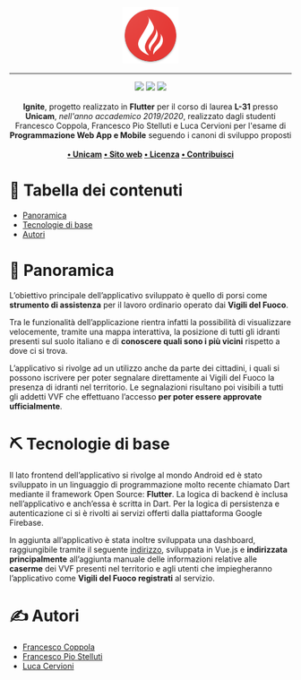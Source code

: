 <p align="center">
  <img src="Frontend/android/app/src/main/res/mipmap-xxxhdpi/ic_launcher.png" style="max-width: 20%">
</p>

---

<p align="center">
<img src="https://forthebadge.com/images/badges/built-with-love.svg"/>
<img src="https://forthebadge.com/images/badges/built-for-android.svg"/>
<img src="https://forthebadge.com/images/badges/cc-0.svg"/><br><br>
    <b>Ignite</b>, progetto realizzato in <b>Flutter</b> per il corso di laurea <b>L-31</b> presso <b>Unicam</b>, <i>nell'anno accademico 2019/2020</i>, realizzato dagli studenti Francesco Coppola, Francesco Pio Stelluti e Luca Cervioni per l'esame di <b>Programmazione Web App e Mobile</b> seguendo i canoni di sviluppo proposti
    <br><br><b>
<a href="https://www.unicam.it/">• Unicam</a>
<a href="http://francescocoppola.me/Ignite-Homepage/">• Sito web</a>
<a href="https://it.wikipedia.org/wiki/Licenza_MIT">• Licenza</a>
<a href="https://www.youtube.com/watch?v=dQw4w9WgXcQ">• Contribuisci</a>
</b></p>

# 📝 Tabella dei contenuti

- [Panoramica](#panoramica)
- [Tecnologie di base](#tecno)
- [Autori](#autori)

# 🧐 Panoramica <a name = "panoramica"></a>

L’obiettivo principale dell’applicativo sviluppato è quello di porsi come **strumento di assistenza** per il lavoro ordinario operato dai **Vigili del Fuoco**.

Tra le funzionalità dell’applicazione rientra infatti la possibilità di visualizzare velocemente, tramite una mappa interattiva, la posizione di tutti gli idranti presenti sul suolo italiano e di **conoscere quali sono i più vicini** rispetto a dove ci si trova.

L’applicativo si rivolge ad un utilizzo anche da parte dei cittadini, i quali si possono iscrivere per poter segnalare direttamente ai Vigili del Fuoco la presenza di idranti nel territorio. Le segnalazioni risultano poi visibili a tutti gli addetti VVF che effettuano l’accesso **per poter essere approvate ufficialmente**.

# ⛏️ Tecnologie di base <a name = "tecno"></a>

Il lato frontend dell’applicativo si rivolge al mondo Android ed è stato sviluppato in un linguaggio di programmazione molto recente chiamato Dart mediante il framework Open Source: **Flutter**. La logica di backend è inclusa nell’applicativo e anch’essa è scritta in Dart. Per la logica di persistenza e autenticazione ci si è rivolti ai servizi offerti dalla piattaforma Google Firebase.

In aggiunta all’applicativo è stata inoltre sviluppata una dashboard, raggiungibile tramite il seguente [indirizzo](https://ignitedashboard.netlify.com/), sviluppata in Vue.js e **indirizzata principalmente** all’aggiunta manuale delle informazioni relative alle **caserme** dei VVF presenti nel territorio e agli utenti che impiegheranno l’applicativo come **Vigili del Fuoco registrati** al servizio.

# ✍️ Autori <a name = "autori"></a>

- [Francesco Coppola](https://github.com/azzeccagarbugli)
- [Francesco Pio Stelluti](https://github.com/FrancisFire)
- [Luca Cervioni](https://github.com/lucacervo98)
